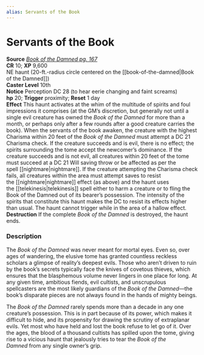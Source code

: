```yaml
---
alias: Servants of the Book
---
```


# Servants of the Book

**Source** [_Book of the Damned pg. 167_](http://paizo.com/products/btpy9tok)  
**CR** 10; **XP** 9,600  
NE haunt (20-ft.-radius circle centered on the [[book-of-the-damned|Book of the Damned]])  
**Caster Level** 10th  
**Notice** Perception DC 28 (to hear eerie changing and faint screams)  
**hp** 20; **Trigger** proximity; **Reset** 1 day  
**Effect** This haunt activates at the whim of the multitude of spirits and foul impressions it comprises (at the GM’s discretion, but generally not until a single evil creature has owned the _Book of the Damned_ for more than a month, or perhaps only after a few rounds after a good creature carries the book). When the servants of the book awaken, the creature with the highest Charisma within 20 feet of the _Book of the Damned_ must attempt a DC 21 Charisma check. If the creature succeeds and is evil, there is no effect; the spirits surrounding the tome accept the newcomer’s dominance. If the creature succeeds and is not evil, all creatures within 20 feet of the tome must succeed at a DC 21 Will saving throw or be affected as per the spell [[nightmare|nightmare]]. If the creature attempting the Charisma check fails, all creatures within the area must attempt saves to resist the [[nightmare|nightmare]] effect (as above) and the haunt uses the [[telekinesis|telekinesis]] spell either to harm a creature or to fling the Book of the Damned out of its bearer’s possession. The intensity of the spirits that constitute this haunt makes the DC to resist its effects higher than usual. The haunt cannot trigger while in the area of a hallow effect.  
**Destruction** If the complete _Book of the Damned_ is destroyed, the haunt ends.  

### Description

The _Book of the Damned_ was never meant for mortal eyes. Even so, over ages of wandering, the elusive tome has granted countless reckless scholars a glimpse of reality’s deepest evils. Those who aren’t driven to ruin by the book’s secrets typically face the knives of covetous thieves, which ensures that the blasphemous volume never lingers in one place for long. At any given time, ambitious fiends, evil cultists, and unscrupulous spellcasters are the most likely guardians of the _Book of the Damned_—the book’s disparate pieces are not always found in the hands of mighty beings.  
  
The _Book of the Damned_ rarely spends more than a decade in any one creature’s possession. This is in part because of its power, which makes it difficult to hide, and its propensity for drawing the scrutiny of extraplanar evils. Yet most who have held and lost the book refuse to let go of it. Over the ages, the blood of a thousand cultists has spilled upon the tome, giving rise to a vicious haunt that jealously tries to tear the _Book of the Damned_ from any single owner’s grip.
